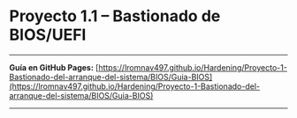 # Proyecto 1.1 – Bastionado de BIOS/UEFI

---

**Guía en GitHub Pages:**
[https://lromnav497.github.io/Hardening/Proyecto-1-Bastionado-del-arranque-del-sistema/BIOS/Guia-BIOS](https://lromnav497.github.io/Hardening/Proyecto-1-Bastionado-del-arranque-del-sistema/BIOS/Guia-BIOS)

---
